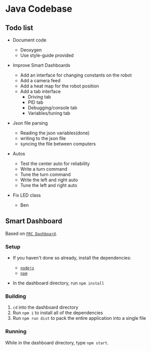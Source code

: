 # Java Codebase

## Todo list
* Document code
    * Deoxygen
    * Use style-guide provided 

* Improve Smart Dashboards
    * Add an interface for changing constants on the robot
    * Add a camera feed
    * Add a heat map for the robot position
    * Add a tab interface
        * Driving tab
        * PID tab
        * Debugging/console tab
        * Variables/tuning tab
* Json file parsing
    * Reading the json variables(done)
    * writing to the json file
    * syncing the file between computers
* Autos
    * Test the center auto for reliability
    * Write a turn command
    * Tune the turn command
    * Write the left and right auto
    * Tune the left and right auto
* Fix LED class
    * Ben

## Smart Dashboard

Based on [`FRC Dashboard`](https://frcdashboard.github.io/).

### Setup
* If you haven't done so already, install the dependencies:
    * [`nodejs`](https://nodejs.org)
    * [`npm`](https://npmjs.com)

* In the dashboard directory, run `npm install`

### Building
1. `cd` into the dashboard directory
2. Run `npm i` to install all of the dependencies
3. Run `npm run dist` to pack the entire application into a single file

### Running
While in the dashboard directory, type `npm start`.